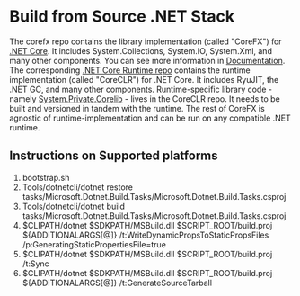 # Build from Source .NET Stack

The corefx repo contains the library implementation (called "CoreFX") for [.NET Core](http://github.com/dotnet/core). It includes System.Collections, System.IO, System.Xml, and many other components. You can see more information in [Documentation](Documentation/README.md). The corresponding [.NET Core Runtime repo](https://github.com/dotnet/coreclr) contains the runtime implementation (called "CoreCLR") for .NET Core. It includes RyuJIT, the .NET GC, and many other components. Runtime-specific library code - namely [System.Private.Corelib](https://github.com/dotnet/coreclr/tree/master/src/mscorlib) - lives in the CoreCLR repo. It needs to be built and versioned in tandem with the runtime. The rest of CoreFX is agnostic of runtime-implementation and can be run on any compatible .NET runtime.

## Instructions on Supported platforms

1. bootstrap.sh
2. Tools/dotnetcli/dotnet restore tasks/Microsoft.Dotnet.Build.Tasks/Microsoft.Dotnet.Build.Tasks.csproj
3. Tools/dotnetcli/dotnet build tasks/Microsoft.Dotnet.Build.Tasks/Microsoft.Dotnet.Build.Tasks.csproj
4. $CLIPATH/dotnet $SDKPATH/MSBuild.dll $SCRIPT_ROOT/build.proj ${ADDITIONALARGS[@]} /t:WriteDynamicPropsToStaticPropsFiles /p:GeneratingStaticPropertiesFile=true
5. $CLIPATH/dotnet $SDKPATH/MSBuild.dll $SCRIPT_ROOT/build.proj /t:Sync
6. $CLIPATH/dotnet $SDKPATH/MSBuild.dll $SCRIPT_ROOT/build.proj ${ADDITIONALARGS[@]} /t:GenerateSourceTarball